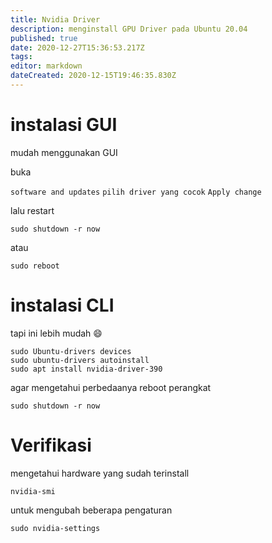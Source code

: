 ```yaml
---
title: Nvidia Driver
description: menginstall GPU Driver pada Ubuntu 20.04
published: true
date: 2020-12-27T15:36:53.217Z
tags: 
editor: markdown
dateCreated: 2020-12-15T19:46:35.830Z
---
```


# instalasi GUI



mudah menggunakan GUI

buka

`software and updates`
`pilih driver yang cocok`
`Apply change`


lalu restart
```
sudo shutdown -r now
```
atau
```
sudo reboot
```

# instalasi CLI
tapi ini lebih mudah :smile:

```
sudo Ubuntu-drivers devices
sudo ubuntu-drivers autoinstall
sudo apt install nvidia-driver-390
```
agar mengetahui perbedaanya reboot perangkat

```
sudo shutdown -r now
```

# Verifikasi
mengetahui hardware yang sudah terinstall
```
nvidia-smi
```
untuk mengubah beberapa pengaturan
```
sudo nvidia-settings
```

